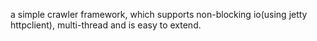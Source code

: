 a simple crawler framework, which supports non-blocking io(using jetty httpclient), multi-thread and is easy to extend.